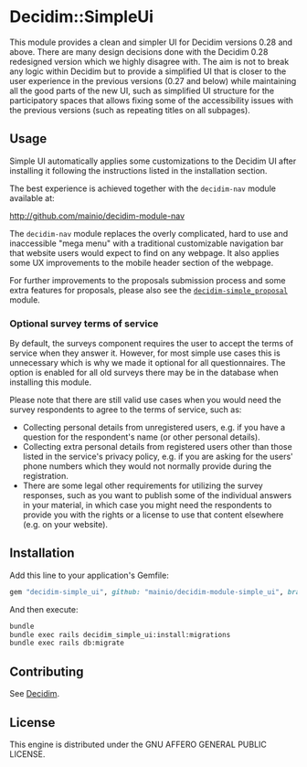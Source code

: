 # Decidim::SimpleUi

This module provides a clean and simpler UI for Decidim versions 0.28 and above.
There are many design decisions done with the Decidim 0.28 redesigned version
which we highly disagree with. The aim is not to break any logic within Decidim
but to provide a simplified UI that is closer to the user experience in the
previous versions (0.27 and below) while maintaining all the good parts of the
new UI, such as simplified UI structure for the participatory spaces that allows
fixing some of the accessibility issues with the previous versions (such as
repeating titles on all subpages).

## Usage

Simple UI automatically applies some customizations to the Decidim UI after
installing it following the instructions listed in the installation section.

The best experience is achieved together with the `decidim-nav` module available
at:

http://github.com/mainio/decidim-module-nav

The `decidim-nav` module replaces the overly complicated, hard to use and
inaccessible "mega menu" with a traditional customizable navigation bar that
website users would expect to find on any webpage. It also applies some UX
improvements to the mobile header section of the webpage.

For further improvements to the proposals submission process and some extra
features for proposals, please also see the
[`decidim-simple_proposal`](https://github.com/mainio/decidim-module-simple_proposal)
module.

### Optional survey terms of service

By default, the surveys component requires the user to accept the terms of
service when they answer it. However, for most simple use cases this is
unnecessary which is why we made it optional for all questionnaires. The option
is enabled for all old surveys there may be in the database when installing this
module.

Please note that there are still valid use cases when you would need the survey
respondents to agree to the terms of service, such as:

- Collecting personal details from unregistered users, e.g. if you have a
  question for the respondent's name (or other personal details).
- Collecting extra personal details from registered users other than those
  listed in the service's privacy policy, e.g. if you are asking for the users'
  phone numbers which they would not normally provide during the registration.
- There are some legal other requirements for utilizing the survey responses,
  such as you want to publish some of the individual answers in your material,
  in which case you might need the respondents to provide you with the rights or
  a license to use that content elsewhere (e.g. on your website).

## Installation

Add this line to your application's Gemfile:

```ruby
gem "decidim-simple_ui", github: "mainio/decidim-module-simple_ui", branch: "main"
```

And then execute:

```bash
bundle
bundle exec rails decidim_simple_ui:install:migrations
bundle exec rails db:migrate
```

## Contributing

See [Decidim](https://github.com/decidim/decidim).

## License

This engine is distributed under the GNU AFFERO GENERAL PUBLIC LICENSE.
